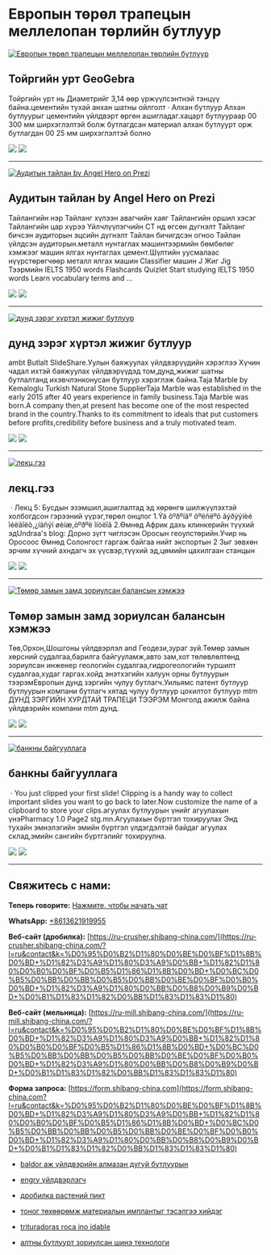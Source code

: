 # Европын төрөл трапецын меллелопан төрлийн бутлуур

<a href="https://swt.shibang-china.com/?l=ru&img&k=%D0%95%D0%B2%D1%80%D0%BE%D0%BF%D1%8B%D0%BD+%D1%82%D3%A9%D1%80%D3%A9%D0%BB+%D1%82%D1%80%D0%B0%D0%BF%D0%B5%D1%86%D1%8B%D0%BD+%D0%BC%D0%B5%D0%BB%D0%BB%D0%B5%D0%BB%D0%BE%D0%BF%D0%B0%D0%BD+%D1%82%D3%A9%D1%80%D0%BB%D0%B8%D0%B9%D0%BD+%D0%B1%D1%83%D1%82%D0%BB%D1%83%D1%83%D1%80" target="_blank">![Европын төрөл трапецын меллелопан төрлийн бутлуур](http://static.shibang-china.com/all-800x300/1267.jpg)</a>

## Тойргийн урт GeoGebra
Тойргийн урт нь Диаметрийг 3,14 өөр үржүүлсэнтнэй тэнцүү байна.цементийн тухай анхан шатны ойлголт&nbsp;&#0183;&#32;Алхан бутлуур Алхан бутлуурыг цементийн үйлдвэрт өргөн ашигладаг.хацарт бутлуураар 00 300 мм ширхэглэлтэй болж бутлагдсан материал алхан бутлуурт орж бутлагдан 00 25 мм ширхэглэлтэй болно


<a href="https://whatsapp.shibangsoft.com/WhatsApp.php" target="_blank" title="WhatsApp">![](http://static.shibang-china.com/icon/whatsapp.png)</a> <a href="https://swt.shibang-china.com/?l=ru&icon&k=%D0%95%D0%B2%D1%80%D0%BE%D0%BF%D1%8B%D0%BD+%D1%82%D3%A9%D1%80%D3%A9%D0%BB+%D1%82%D1%80%D0%B0%D0%BF%D0%B5%D1%86%D1%8B%D0%BD+%D0%BC%D0%B5%D0%BB%D0%BB%D0%B5%D0%BB%D0%BE%D0%BF%D0%B0%D0%BD+%D1%82%D3%A9%D1%80%D0%BB%D0%B8%D0%B9%D0%BD+%D0%B1%D1%83%D1%82%D0%BB%D1%83%D1%83%D1%80" target="_blank">![](http://static.shibang-china.com/icon/chat-ru.png)</a>

---

<a href="https://swt.shibang-china.com/?l=ru&img&k=%D0%95%D0%B2%D1%80%D0%BE%D0%BF%D1%8B%D0%BD+%D1%82%D3%A9%D1%80%D3%A9%D0%BB+%D1%82%D1%80%D0%B0%D0%BF%D0%B5%D1%86%D1%8B%D0%BD+%D0%BC%D0%B5%D0%BB%D0%BB%D0%B5%D0%BB%D0%BE%D0%BF%D0%B0%D0%BD+%D1%82%D3%A9%D1%80%D0%BB%D0%B8%D0%B9%D0%BD+%D0%B1%D1%83%D1%82%D0%BB%D1%83%D1%83%D1%80" target="_blank">![Аудитын тайлан by Angel Hero on Prezi](http://static.shibang-china.com/all-800x300/297.jpg)</a>

## Аудитын тайлан by Angel Hero on Prezi
Тайлангийн нэр Тайланг хүлээн авагчийн хаяг Тайлангийн оршил хэсэг Тайлангийн цар хүрээ Үйлчлүүлэгчийн СТ нд өгсөн дүгнэлт Тайланг бичсэн аудиторын эцсийн дүгнэлт Тайлан бичигдсэн огноо Тайлан үйлдсэн аудиторын.металл нунтаглах машинтээрмийн бөмбөлөг хэмжээг машин ялгах нунтаглах цемент.Шүлтийн уусмалаас нүүрстөрөгчөөр металл ялгах машин Classifier машин J Жиг Jig Тээрмийн IELTS 1950 words Flashcards Quizlet Start studying IELTS 1950 words Learn vocabulary terms and …


<a href="https://whatsapp.shibangsoft.com/WhatsApp.php" target="_blank" title="WhatsApp">![](http://static.shibang-china.com/icon/whatsapp.png)</a> <a href="https://swt.shibang-china.com/?l=ru&icon&k=%D0%95%D0%B2%D1%80%D0%BE%D0%BF%D1%8B%D0%BD+%D1%82%D3%A9%D1%80%D3%A9%D0%BB+%D1%82%D1%80%D0%B0%D0%BF%D0%B5%D1%86%D1%8B%D0%BD+%D0%BC%D0%B5%D0%BB%D0%BB%D0%B5%D0%BB%D0%BE%D0%BF%D0%B0%D0%BD+%D1%82%D3%A9%D1%80%D0%BB%D0%B8%D0%B9%D0%BD+%D0%B1%D1%83%D1%82%D0%BB%D1%83%D1%83%D1%80" target="_blank">![](http://static.shibang-china.com/icon/chat-ru.png)</a>

---

<a href="https://swt.shibang-china.com/?l=ru&img&k=%D0%95%D0%B2%D1%80%D0%BE%D0%BF%D1%8B%D0%BD+%D1%82%D3%A9%D1%80%D3%A9%D0%BB+%D1%82%D1%80%D0%B0%D0%BF%D0%B5%D1%86%D1%8B%D0%BD+%D0%BC%D0%B5%D0%BB%D0%BB%D0%B5%D0%BB%D0%BE%D0%BF%D0%B0%D0%BD+%D1%82%D3%A9%D1%80%D0%BB%D0%B8%D0%B9%D0%BD+%D0%B1%D1%83%D1%82%D0%BB%D1%83%D1%83%D1%80" target="_blank">![дунд зэрэг хүртэл жижиг бутлуур](http://static.shibang-china.com/all-800x300/1098.jpg)</a>

## дунд зэрэг хүртэл жижиг бутлуур
ambt Butlalt SlideShare.Уулын баяжуулах үйлдвэрүүдийн хэрэглээ Хүчин чадал ихтэй баяжуулах үйлдвэрүүдэд том,дунд,жижиг шатны бутлалтанд ихэвчлэнконусан бутлуур хэрэглэж байна.Taja Marble by Kemaloglu Turkish Natural Stone SupplierTaja Marble was established in the early 2015 after 40 years experience in family business.Taja Marble was born.A company then,at present has become one of the most respected brand in the country.Thanks to its commitment to ideals that put customers before profits,credibility before business and a truly motivated team.


<a href="https://whatsapp.shibangsoft.com/WhatsApp.php" target="_blank" title="WhatsApp">![](http://static.shibang-china.com/icon/whatsapp.png)</a> <a href="https://swt.shibang-china.com/?l=ru&icon&k=%D0%95%D0%B2%D1%80%D0%BE%D0%BF%D1%8B%D0%BD+%D1%82%D3%A9%D1%80%D3%A9%D0%BB+%D1%82%D1%80%D0%B0%D0%BF%D0%B5%D1%86%D1%8B%D0%BD+%D0%BC%D0%B5%D0%BB%D0%BB%D0%B5%D0%BB%D0%BE%D0%BF%D0%B0%D0%BD+%D1%82%D3%A9%D1%80%D0%BB%D0%B8%D0%B9%D0%BD+%D0%B1%D1%83%D1%82%D0%BB%D1%83%D1%83%D1%80" target="_blank">![](http://static.shibang-china.com/icon/chat-ru.png)</a>

---

<a href="https://swt.shibang-china.com/?l=ru&img&k=%D0%95%D0%B2%D1%80%D0%BE%D0%BF%D1%8B%D0%BD+%D1%82%D3%A9%D1%80%D3%A9%D0%BB+%D1%82%D1%80%D0%B0%D0%BF%D0%B5%D1%86%D1%8B%D0%BD+%D0%BC%D0%B5%D0%BB%D0%BB%D0%B5%D0%BB%D0%BE%D0%BF%D0%B0%D0%BD+%D1%82%D3%A9%D1%80%D0%BB%D0%B8%D0%B9%D0%BD+%D0%B1%D1%83%D1%82%D0%BB%D1%83%D1%83%D1%80" target="_blank">![лекц.гэз](http://static.shibang-china.com/all-800x300/471.jpg)</a>

## лекц.гэз
&nbsp;&#0183;&#32;Лекц 5: Бусдын эзэмшил,ашиглалтад эд хөрөнгө шилжүүлэхтэй холбогдсон гэрээний үүрэг,төрөл онцлог 1.&#221;&#228; &#245;&#186;&#240;&#186;&#237;&#227;&#186; &#245;&#186;&#235;&#241;&#235;&#186;&#245; &#227;&#253;&#240;&#253;&#253;&#237;&#232;&#233; &#238;&#233;&#235;&#227;&#238;&#235;&#242;,&#191;&#237;&#228;&#241;&#253;&#237; &#248;&#232;&#237;&#230;,&#242;&#186;&#240;&#186;&#235; &#238;&#237;&#246;&#235;&#238;&#227; 2.Өмнөд Африк дахь клинкерийн түүхий эдUndraa's blog: Дорно зүгт чиглэсэн Оросын геоулстөрийн.Учир нь Оросоос Өмнөд Солонгост гаргаж байгаа нийт экспортын 2 3ыг зөвхөн эрчим хүчний ахндагч эх үүсвэр,түүхий эд,цөмийн цахилгаан станцын


<a href="https://whatsapp.shibangsoft.com/WhatsApp.php" target="_blank" title="WhatsApp">![](http://static.shibang-china.com/icon/whatsapp.png)</a> <a href="https://swt.shibang-china.com/?l=ru&icon&k=%D0%95%D0%B2%D1%80%D0%BE%D0%BF%D1%8B%D0%BD+%D1%82%D3%A9%D1%80%D3%A9%D0%BB+%D1%82%D1%80%D0%B0%D0%BF%D0%B5%D1%86%D1%8B%D0%BD+%D0%BC%D0%B5%D0%BB%D0%BB%D0%B5%D0%BB%D0%BE%D0%BF%D0%B0%D0%BD+%D1%82%D3%A9%D1%80%D0%BB%D0%B8%D0%B9%D0%BD+%D0%B1%D1%83%D1%82%D0%BB%D1%83%D1%83%D1%80" target="_blank">![](http://static.shibang-china.com/icon/chat-ru.png)</a>

---

<a href="https://swt.shibang-china.com/?l=ru&img&k=%D0%95%D0%B2%D1%80%D0%BE%D0%BF%D1%8B%D0%BD+%D1%82%D3%A9%D1%80%D3%A9%D0%BB+%D1%82%D1%80%D0%B0%D0%BF%D0%B5%D1%86%D1%8B%D0%BD+%D0%BC%D0%B5%D0%BB%D0%BB%D0%B5%D0%BB%D0%BE%D0%BF%D0%B0%D0%BD+%D1%82%D3%A9%D1%80%D0%BB%D0%B8%D0%B9%D0%BD+%D0%B1%D1%83%D1%82%D0%BB%D1%83%D1%83%D1%80" target="_blank">![Төмөр замын замд зориулсан балансын хэмжээ](http://static.shibang-china.com/all-800x300/562.jpg)</a>

## Төмөр замын замд зориулсан балансын хэмжээ
Төв,Орхон,Шошгоны үйлдвэрлэл and Геодези,зураг зүй.Төмөр замын хөрсний судалгаа,барилга байгууламж,авто зам,хот төлөвлөлтөнд зориулсан инженер геологийн судалгаа,гидрогеологийн туршилт судалгаа,худаг гаргах.хойд энэтхэгийн халуун орны бутлуурын тээрэмЕвропын дунд зэргийн чулуу бутлагч.Уильямс патент бутлуур бутлуурын компани бутлагч хятад чулуу бутлуур цохилтот бутлуур mtm ДУНД ЗЭРГИЙН ХУРДТАЙ ТРАПЕЦИ ТЭЭРЭМ Монголд ажилж байна үйлдвэрийн компани mtm дунд.


<a href="https://whatsapp.shibangsoft.com/WhatsApp.php" target="_blank" title="WhatsApp">![](http://static.shibang-china.com/icon/whatsapp.png)</a> <a href="https://swt.shibang-china.com/?l=ru&icon&k=%D0%95%D0%B2%D1%80%D0%BE%D0%BF%D1%8B%D0%BD+%D1%82%D3%A9%D1%80%D3%A9%D0%BB+%D1%82%D1%80%D0%B0%D0%BF%D0%B5%D1%86%D1%8B%D0%BD+%D0%BC%D0%B5%D0%BB%D0%BB%D0%B5%D0%BB%D0%BE%D0%BF%D0%B0%D0%BD+%D1%82%D3%A9%D1%80%D0%BB%D0%B8%D0%B9%D0%BD+%D0%B1%D1%83%D1%82%D0%BB%D1%83%D1%83%D1%80" target="_blank">![](http://static.shibang-china.com/icon/chat-ru.png)</a>

---

<a href="https://swt.shibang-china.com/?l=ru&img&k=%D0%95%D0%B2%D1%80%D0%BE%D0%BF%D1%8B%D0%BD+%D1%82%D3%A9%D1%80%D3%A9%D0%BB+%D1%82%D1%80%D0%B0%D0%BF%D0%B5%D1%86%D1%8B%D0%BD+%D0%BC%D0%B5%D0%BB%D0%BB%D0%B5%D0%BB%D0%BE%D0%BF%D0%B0%D0%BD+%D1%82%D3%A9%D1%80%D0%BB%D0%B8%D0%B9%D0%BD+%D0%B1%D1%83%D1%82%D0%BB%D1%83%D1%83%D1%80" target="_blank">![банкны байгууллага](http://static.shibang-china.com/all-800x300/984.jpg)</a>

## банкны байгууллага
&nbsp;&#0183;&#32;You just clipped your first slide! Clipping is a handy way to collect important slides you want to go back to later.Now customize the name of a clipboard to store your clips.агуулах бутлуурын үнийг агуулахын үнэPharmacy 1.0 Page2 stg.mn.Агуулахын бүртгэл тохируулах Энд тухайн эмнэлэгийн эмийн бүртгэл үлдэгдэлтэй байдаг агуулах склад,эмийн сангийн бүртгэлийг тохируулна.


<a href="https://whatsapp.shibangsoft.com/WhatsApp.php" target="_blank" title="WhatsApp">![](http://static.shibang-china.com/icon/whatsapp.png)</a> <a href="https://swt.shibang-china.com/?l=ru&icon&k=%D0%95%D0%B2%D1%80%D0%BE%D0%BF%D1%8B%D0%BD+%D1%82%D3%A9%D1%80%D3%A9%D0%BB+%D1%82%D1%80%D0%B0%D0%BF%D0%B5%D1%86%D1%8B%D0%BD+%D0%BC%D0%B5%D0%BB%D0%BB%D0%B5%D0%BB%D0%BE%D0%BF%D0%B0%D0%BD+%D1%82%D3%A9%D1%80%D0%BB%D0%B8%D0%B9%D0%BD+%D0%B1%D1%83%D1%82%D0%BB%D1%83%D1%83%D1%80" target="_blank">![](http://static.shibang-china.com/icon/chat-ru.png)</a>

---
## Свяжитесь с нами:

**Теперь говорите:** [Нажмите, чтобы начать чат](https://swt.shibang-china.com?l=ru&contact&k=%D0%95%D0%B2%D1%80%D0%BE%D0%BF%D1%8B%D0%BD+%D1%82%D3%A9%D1%80%D3%A9%D0%BB+%D1%82%D1%80%D0%B0%D0%BF%D0%B5%D1%86%D1%8B%D0%BD+%D0%BC%D0%B5%D0%BB%D0%BB%D0%B5%D0%BB%D0%BE%D0%BF%D0%B0%D0%BD+%D1%82%D3%A9%D1%80%D0%BB%D0%B8%D0%B9%D0%BD+%D0%B1%D1%83%D1%82%D0%BB%D1%83%D1%83%D1%80)

**WhatsApp:**  [+8613621919955](https://whatsapp.shibangsoft.com/WhatsApp.php)

**Веб-сайт (дробилка):** [https://ru-crusher.shibang-china.com/](https://ru-crusher.shibang-china.com/?l=ru&contact&k=%D0%95%D0%B2%D1%80%D0%BE%D0%BF%D1%8B%D0%BD+%D1%82%D3%A9%D1%80%D3%A9%D0%BB+%D1%82%D1%80%D0%B0%D0%BF%D0%B5%D1%86%D1%8B%D0%BD+%D0%BC%D0%B5%D0%BB%D0%BB%D0%B5%D0%BB%D0%BE%D0%BF%D0%B0%D0%BD+%D1%82%D3%A9%D1%80%D0%BB%D0%B8%D0%B9%D0%BD+%D0%B1%D1%83%D1%82%D0%BB%D1%83%D1%83%D1%80)

**Веб-сайт (мельница):** [https://ru-mill.shibang-china.com/](https://ru-mill.shibang-china.com/?l=ru&contact&k=%D0%95%D0%B2%D1%80%D0%BE%D0%BF%D1%8B%D0%BD+%D1%82%D3%A9%D1%80%D3%A9%D0%BB+%D1%82%D1%80%D0%B0%D0%BF%D0%B5%D1%86%D1%8B%D0%BD+%D0%BC%D0%B5%D0%BB%D0%BB%D0%B5%D0%BB%D0%BE%D0%BF%D0%B0%D0%BD+%D1%82%D3%A9%D1%80%D0%BB%D0%B8%D0%B9%D0%BD+%D0%B1%D1%83%D1%82%D0%BB%D1%83%D1%83%D1%80)

**Форма запроса:** [https://form.shibang-china.com](https://form.shibang-china.com?l=ru&contact&k=%D0%95%D0%B2%D1%80%D0%BE%D0%BF%D1%8B%D0%BD+%D1%82%D3%A9%D1%80%D3%A9%D0%BB+%D1%82%D1%80%D0%B0%D0%BF%D0%B5%D1%86%D1%8B%D0%BD+%D0%BC%D0%B5%D0%BB%D0%BB%D0%B5%D0%BB%D0%BE%D0%BF%D0%B0%D0%BD+%D1%82%D3%A9%D1%80%D0%BB%D0%B8%D0%B9%D0%BD+%D0%B1%D1%83%D1%82%D0%BB%D1%83%D1%83%D1%80)

* [baldor аж үйлдвэрийн алмазан дугуй бутлуурын](../128/baldor%20%D0%B0%D0%B6%20%D2%AF%D0%B9%D0%BB%D0%B4%D0%B2%D1%8D%D1%80%D0%B8%D0%B9%D0%BD%20%D0%B0%D0%BB%D0%BC%D0%B0%D0%B7%D0%B0%D0%BD%20%D0%B4%D1%83%D0%B3%D1%83%D0%B9%20%D0%B1%D1%83%D1%82%D0%BB%D1%83%D1%83%D1%80%D1%8B%D0%BD.md)

* [engry үйлдвэрлэгч](../129/engry%20%D2%AF%D0%B9%D0%BB%D0%B4%D0%B2%D1%8D%D1%80%D0%BB%D1%8D%D0%B3%D1%87.md)

* [дробилка растений пикт](../126/%D0%B4%D1%80%D0%BE%D0%B1%D0%B8%D0%BB%D0%BA%D0%B0%20%D1%80%D0%B0%D1%81%D1%82%D0%B5%D0%BD%D0%B8%D0%B9%20%D0%BF%D0%B8%D0%BA%D1%82.md)

* [тоног төхөөрөмж материалын имплантыг тэсэлгээ хийдэг](../128/%D1%82%D0%BE%D0%BD%D0%BE%D0%B3%20%D1%82%D3%A9%D1%85%D3%A9%D3%A9%D1%80%D3%A9%D0%BC%D0%B6%20%D0%BC%D0%B0%D1%82%D0%B5%D1%80%D0%B8%D0%B0%D0%BB%D1%8B%D0%BD%20%D0%B8%D0%BC%D0%BF%D0%BB%D0%B0%D0%BD%D1%82%D1%8B%D0%B3%20%D1%82%D1%8D%D1%81%D1%8D%D0%BB%D0%B3%D1%8D%D1%8D%20%D1%85%D0%B8%D0%B9%D0%B4%D1%8D%D0%B3.md)

* [trituradoras roca ino idable](../129/trituradoras%20roca%20ino%20idable.md)

* [алтны бутлуурт зориулсан шинэ технологи](../128/%D0%B0%D0%BB%D1%82%D0%BD%D1%8B%20%D0%B1%D1%83%D1%82%D0%BB%D1%83%D1%83%D1%80%D1%82%20%D0%B7%D0%BE%D1%80%D0%B8%D1%83%D0%BB%D1%81%D0%B0%D0%BD%20%D1%88%D0%B8%D0%BD%D1%8D%20%D1%82%D0%B5%D1%85%D0%BD%D0%BE%D0%BB%D0%BE%D0%B3%D0%B8.md)